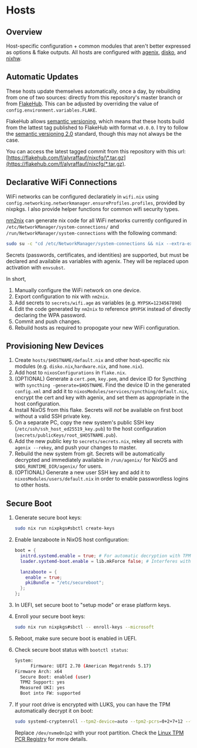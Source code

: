 # Hosts

## Overview

Host-specific configuration + common modules that aren't better expressed as options & flake outputs. All hosts are configured with [agenix](https://github.com/ryantm/agenix), [disko](https://github.com/nix-community/disko), and [nixhw](https://github.com/alyraffauf/nixhw).

## Automatic Updates

These hosts update themselves automatically, once a day, by rebuilding from one of two sources: directly from this repository's master branch or from [FlakeHub](https://flakehub.com/). This can be adjusted by overriding the value of `config.environment.variables.FLAKE`.

FlakeHub allows [semantic versioning](https://flakehub.com/docs/features/semver), which means that these hosts build from the lattest tag published to FlakeHub with format `v0.0.0`. I try to follow the [semantic versioning 2.0](https://github.com/semver/semver/blob/master/semver.md) standard, though this may not always be the case.

You can access the latest tagged commit from this repository with this url: [https://flakehub.com/f/alyraffauf/nixcfg/\*.tar.gz](https://flakehub.com/f/alyraffauf/nixcfg/*.tar.gz).

## Declarative WiFi Connections

WiFi networks can be configured declaratiely in `wifi.nix` using `config.networking.networkmanager.ensureProfiles.profiles`, provided by nixpkgs. I also provide helper functions for common wifi security types.

[nm2nix](https://github.com/janik-haag/nm2nix) can generate nix code for all WiFi networks currently configured in `/etc/NetworkManager/system-connections/` and `/run/NetworkManager/system-connections` with the following command:

```bash
sudo su -c "cd /etc/NetworkManager/system-connections && nix --extra-experimental-features 'nix-command flakes' run github:Janik-Haag/nm2nix | nix --extra-experimental-features 'nix-command flakes' run nixpkgs#nixfmt-rfc-style"
```

Secrets (passwords, certificates, and identities) are supported, but must be declared and available as variables with agenix. They will be replaced upon activation with `envsubst`.

In short,

1. Manually configure the WiFi network on one device.
1. Export configuration to nix with `nm2nix`.
1. Add secrets to `secrets/wifi.age` as variables (e.g. `MYPSK=1234567890`)
1. Edit the code generated by `nm2nix` to reference `$MYPSK` instead of directly declaring the WPA password.
1. Commit and push changes.
1. Rebuild hosts as required to propogate your new WiFi configuration.

## Provisioning New Devices

1. Create `hosts/$HOSTNAME/default.nix` and other host-specific nix modules (e.g. `disko.nix`,`hardware.nix`, and `home.nix`).
1. Add host to `nixosConfigurations` in `flake.nix`.
1. (OPTIONAL) Generate a `cert.pem`, `key.pem`, and device ID for Syncthing with `syncthing -generate=$HOSTNAME`. Find the device ID in the generated `config.xml` and add it to `nixosModules/services/syncthing/default.nix`, encrypt the cert and key with agenix, and set them as appropriate in the host configuration.
1. Install NixOS from this flake. Secrets will _not_ be available on first boot without a valid SSH private key.
1. On a separate PC, copy the new system's public SSH key (`/etc/ssh/ssh_host_ed25519_key.pub`) to the host configuration (`secrets/publicKeys/root_$HOSTNAME.pub`).
1. Add the new public key to `secrets/secrets.nix`, rekey all secrets with `agenix --rekey`, and push your changes to master.
1. Rebuild the new system from git. Secrets will be automatically decrypted and immediately available in `/run/agenix/` for NixOS and `$XDG_RUNTIME_DIR/agenix/` for users.
1. (OPTIONAL) Generate a new user SSH key and add it to `nixosModules/users/default.nix` in order to enable passwordless logins to other hosts.

## Secure Boot

1. Generate secure boot keys:

   ```bash
   sudo nix run nixpkgs#sbctl create-keys
   ```

1. Enable lanzaboote in NixOS host configuration:

   ```nix
   boot = {
     initrd.systemd.enable = true; # For automatic decryption with TPM.
     loader.systemd-boot.enable = lib.mkForce false; # Interferes with lanzaboote and must be force-disabled.

     lanzaboote = {
       enable = true;
       pkiBundle = "/etc/secureboot";
     };
   };
   ```

1. In UEFI, set secure boot to "setup mode" or erase platform keys.

1. Enroll your secure boot keys:

   ```bash
   sudo nix run nixpkgs#sbctl -- enroll-keys --microsoft
   ```

1. Reboot,  make sure secure boot is enabled in UEFI.

1. Check secure boot status with `bootctl status`:

   ```bash
   System:
         Firmware: UEFI 2.70 (American Megatrends 5.17)
   Firmware Arch: x64
     Secure Boot: enabled (user)
     TPM2 Support: yes
     Measured UKI: yes
     Boot into FW: supported
   ```

1. If your root drive is encrypted with LUKS, you can have the TPM automatically decrypt it on boot:

   ```bash
   sudo systemd-cryptenroll --tpm2-device=auto --tpm2-pcrs=0+2+7+12 --wipe-slot=tpm2 /dev/nvme0n1p2
   ```

   Replace `/dev/nvme0n1p2` with your root partition.
   Check the [Linux TPM PCR Registry](https://uapi-group.org/specifications/specs/linux_tpm_pcr_registry/) for more details.
